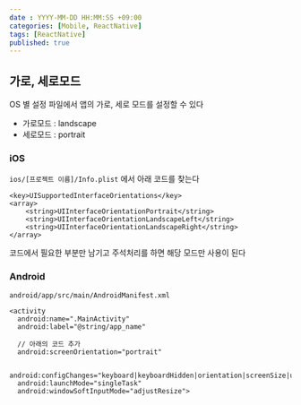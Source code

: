 ```yaml
---
date : YYYY-MM-DD HH:MM:SS +09:00
categories: [Mobile, ReactNative]
tags: [ReactNative]
published: true
---
```


## 가로, 세로모드
OS 별 설정 파일에서 앱의 가로, 세로 모드를 설정할 수 있다

- 가로모드 : landscape
- 세로모드 : portrait

### iOS
`ios/[프로젝트 이름]/Info.plist` 에서 아래 코드를 찾는다

```
<key>UISupportedInterfaceOrientations</key>
<array>
	<string>UIInterfaceOrientationPortrait</string>
	<string>UIInterfaceOrientationLandscapeLeft</string>
	<string>UIInterfaceOrientationLandscapeRight</string>
</array>
```

코드에서 필요한 부분만 남기고 주석처리를 하면 해당 모드만 사용이 된다



### Android

`android/app/src/main/AndroidManifest.xml`

```
<activity
  android:name=".MainActivity"
  android:label="@string/app_name"

  // 아래의 코드 추가
  android:screenOrientation="portrait"

  android:configChanges="keyboard|keyboardHidden|orientation|screenSize|uiMode"
  android:launchMode="singleTask"
  android:windowSoftInputMode="adjustResize">

```
